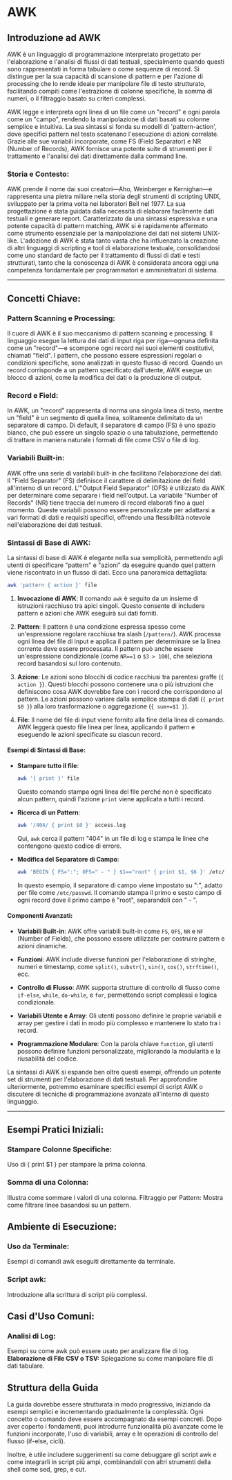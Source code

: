 # AWK

## **Introduzione ad AWK**

AWK è un linguaggio di programmazione interpretato progettato per l'elaborazione e l'analisi di flussi di dati testuali, specialmente quando questi sono rappresentati in forma tabulare o come sequenze di record. Si distingue per la sua capacità di scansione di pattern e per l'azione di processing che lo rende ideale per manipolare file di testo strutturato, facilitando compiti come l'estrazione di colonne specifiche, la somma di numeri, o il filtraggio basato su criteri complessi.

AWK legge e interpreta ogni linea di un file come un "record" e ogni parola come un "campo", rendendo la manipolazione di dati basati su colonne semplice e intuitiva. La sua sintassi si fonda su modelli di 'pattern-action', dove specifici pattern nel testo scatenano l'esecuzione di azioni correlate. Grazie alle sue variabili incorporate, come FS (Field Separator) e NR (Number of Records), AWK fornisce una potente suite di strumenti per il trattamento e l'analisi dei dati direttamente dalla command line.

### **Storia e Contesto:**
AWK prende il nome dai suoi creatori—Aho, Weinberger e Kernighan—e rappresenta una pietra miliare nella storia degli strumenti di scripting UNIX, sviluppato per la prima volta nei laboratori Bell nel 1977. La sua progettazione è stata guidata dalla necessità di elaborare facilmente dati testuali e generare report. Caratterizzato da una sintassi espressiva e una potente capacità di pattern matching, AWK si è rapidamente affermato come strumento essenziale per la manipolazione dei dati nei sistemi UNIX-like. L'adozione di AWK è stata tanto vasta che ha influenzato la creazione di altri linguaggi di scripting e tool di elaborazione testuale, consolidandosi come uno standard de facto per il trattamento di flussi di dati e testi strutturati, tanto che la conoscenza di AWK è considerata ancora oggi una competenza fondamentale per programmatori e amministratori di sistema.

---

## **Concetti Chiave:**

### **Pattern Scanning e Processing:**
Il cuore di AWK è il suo meccanismo di pattern scanning e processing. Il linguaggio esegue la lettura dei dati di input riga per riga—ognuna definita come un "record"—e scompone ogni record nei suoi elementi costitutivi, chiamati "field". I pattern, che possono essere espressioni regolari o condizioni specifiche, sono analizzati in questo flusso di record. Quando un record corrisponde a un pattern specificato dall'utente, AWK esegue un blocco di azioni, come la modifica dei dati o la produzione di output.

### **Record e Field:**
In AWK, un "record" rappresenta di norma una singola linea di testo, mentre un "field" è un segmento di quella linea, solitamente delimitato da un separatore di campo. Di default, il separatore di campo (FS) è uno spazio bianco, che può essere un singolo spazio o una tabulazione, permettendo di trattare in maniera naturale i formati di file come CSV o file di log.

### **Variabili Built-in:**
AWK offre una serie di variabili built-in che facilitano l'elaborazione dei dati. Il "Field Separator" (FS) definisce il carattere di delimitazione dei field all'interno di un record. L'"Output Field Separator" (OFS) è utilizzato da AWK per determinare come separare i field nell'output. La variabile "Number of Records" (NR) tiene traccia del numero di record elaborati fino a quel momento. Queste variabili possono essere personalizzate per adattarsi a vari formati di dati e requisiti specifici, offrendo una flessibilità notevole nell'elaborazione dei dati testuali.

### **Sintassi di Base di AWK:**

La sintassi di base di AWK è elegante nella sua semplicità, permettendo agli utenti di specificare "pattern" e "azioni" da eseguire quando quel pattern viene riscontrato in un flusso di dati. Ecco una panoramica dettagliata:

```bash
awk 'pattern { action }' file
```

1. **Invocazione di AWK**: Il comando `awk` è seguito da un insieme di istruzioni racchiuso tra apici singoli. Questo consente di includere pattern e azioni che AWK eseguirà sui dati forniti.

2. **Pattern**: Il pattern è una condizione espressa spesso come un'espressione regolare racchiusa tra slash (`/pattern/`). AWK processa ogni linea del file di input e applica il pattern per determinare se la linea corrente deve essere processata. Il pattern può anche essere un'espressione condizionale (come `NR==1` o `$3 > 100`), che seleziona record basandosi sul loro contenuto.

3. **Azione**: Le azioni sono blocchi di codice racchiusi tra parentesi graffe (`{ action }`). Questi blocchi possono contenere una o più istruzioni che definiscono cosa AWK dovrebbe fare con i record che corrispondono al pattern. Le azioni possono variare dalla semplice stampa di dati (`{ print $0 }`) alla loro trasformazione o aggregazione (`{ sum+=$1 }`).

4. **File**: Il nome del file di input viene fornito alla fine della linea di comando. AWK leggerà questo file linea per linea, applicando il pattern e eseguendo le azioni specificate su ciascun record.

#### Esempi di Sintassi di Base:

- **Stampare tutto il file**:
  ```bash
  awk '{ print }' file
  ```
  Questo comando stampa ogni linea del file perché non è specificato alcun pattern, quindi l'azione `print` viene applicata a tutti i record.

- **Ricerca di un Pattern**:
  ```bash
  awk '/404/ { print $0 }' access.log
  ```
  Qui, `awk` cerca il pattern "404" in un file di log e stampa le linee che contengono questo codice di errore.

- **Modifica del Separatore di Campo**:
  ```bash
  awk 'BEGIN { FS=":"; OFS=" - " } $1=="root" { print $1, $6 }' /etc/passwd
  ```
  In questo esempio, il separatore di campo viene impostato su ":", adatto per file come `/etc/passwd`. Il comando stampa il primo e sesto campo di ogni record dove il primo campo è "root", separandoli con " - ".

#### Componenti Avanzati:

- **Variabili Built-in**: AWK offre variabili built-in come `FS`, `OFS`, `NR` e `NF` (Number of Fields), che possono essere utilizzate per costruire pattern e azioni dinamiche.

- **Funzioni**: AWK include diverse funzioni per l'elaborazione di stringhe, numeri e timestamp, come `split()`, `substr()`, `sin()`, `cos()`, `strftime()`, ecc.

- **Controllo di Flusso**: AWK supporta strutture di controllo di flusso come `if-else`, `while`, `do-while`, e `for`, permettendo script complessi e logica condizionale.

- **Variabili Utente e Array**: Gli utenti possono definire le proprie variabili e array per gestire i dati in modo più complesso e mantenere lo stato tra i record.

- **Programmazione Modulare**: Con la parola chiave `function`, gli utenti possono definire funzioni personalizzate, migliorando la modularità e la riusabilità del codice.

La sintassi di AWK si espande ben oltre questi esempi, offrendo un potente set di strumenti per l'elaborazione di dati testuali. Per approfondire ulteriormente, potremmo esaminare specifici esempi di script AWK o discutere di tecniche di programmazione avanzate all'interno di questo linguaggio.

---

## **Esempi Pratici Iniziali:**
### **Stampare Colonne Specifiche:**
Uso di { print $1 } per stampare la prima colonna.
### **Somma di una Colonna:**
Illustra come sommare i valori di una colonna.
Filtraggio per Pattern: Mostra come filtrare linee basandosi su un pattern.

## **Ambiente di Esecuzione:**
### **Uso da Terminale:**
Esempi di comandi awk eseguiti direttamente da terminale.
### **Script awk:**
Introduzione alla scrittura di script più complessi.

## **Casi d'Uso Comuni:**
### **Analisi di Log:**
Esempi su come awk può essere usato per analizzare file di log.
**Elaborazione di File CSV o TSV:** Spiegazione su come manipolare file di dati tabulare.

## **Struttura della Guida**

La guida dovrebbe essere strutturata in modo progressivo, iniziando da esempi semplici e incrementando gradualmente la complessità. Ogni concetto o comando deve essere accompagnato da esempi concreti. Dopo aver coperto i fondamenti, puoi introdurre funzionalità più avanzate come le funzioni incorporate, l'uso di variabili, array e le operazioni di controllo del flusso (if-else, cicli).

Inoltre, è utile includere suggerimenti su come debuggare gli script awk e come integrarli in script più ampi, combinandoli con altri strumenti della shell come sed, grep, e cut.